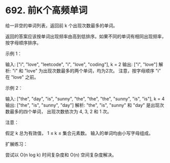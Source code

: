# 692. 前K个高频单词
  给一非空的单词列表，返回前 k 个出现次数最多的单词。
  
  返回的答案应该按单词出现频率由高到低排序。如果不同的单词有相同出现频率，按字母顺序排序。
  
  示例 1：
  
  输入: ["i", "love", "leetcode", "i", "love", "coding"], k = 2
  输出: ["i", "love"]
  解析: "i" 和 "love" 为出现次数最多的两个单词，均为2次。
      注意，按字母顺序 "i" 在 "love" 之前。
   
  
  示例 2：
  
  输入: ["the", "day", "is", "sunny", "the", "the", "the", "sunny", "is", "is"], k = 4
  输出: ["the", "is", "sunny", "day"]
  解析: "the", "is", "sunny" 和 "day" 是出现次数最多的四个单词，
      出现次数依次为 4, 3, 2 和 1 次。
   
  
  注意：
  
  假定 k 总为有效值， 1 ≤ k ≤ 集合元素数。
  输入的单词均由小写字母组成。
   
  
  扩展练习：
  
  尝试以 O(n log k) 时间复杂度和 O(n) 空间复杂度解决。
